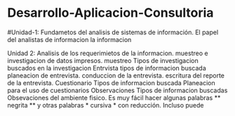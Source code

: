 # Desarrollo-Aplicacion-Consultoria
#Unidad-1: Fundametos del analisis de sistemas de información. El papel del analistas de informacion la informacion

Unidad 2: Analisis de los requerimietos de la informacion.
muestreo e investigacion de datos impresos. 
muestreo Tipos de investigacion buscados en la investigacion Entrvista tipos de informacion buscada planeacion de entrevista. 
conduccion de la entrevista. 
escritura del reporte de la entrevista. Cuestionario Tipos de informacion buscada Planeacion para el uso de cuestionarios Observaciones Tipos de informacion buscadas Obsevaciones del ambiente fisico.
Es muy fácil hacer algunas palabras ** negrita ** y otras palabras * cursiva * con reducción. Incluso puede
